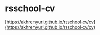 # rsschool-cv
[https://akhremyuri.github.io/rsschool-cv/cv](https://akhremyuri.github.io/rsschool-cv/cv)